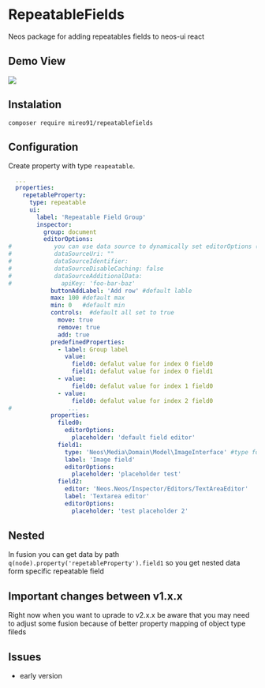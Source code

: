 # RepeatableFields
Neos package for adding repeatables fields to neos-ui react

## Demo View
![](repeatable.gif)

## Instalation

`composer require mireo91/repeatablefields`

## Configuration
Create property with type `reapeatable`.

```YAML
  ...
  properties:
    repetableProperty:
      type: repeatable
      ui:
        label: 'Repeatable Field Group'
        inspector:
          group: document
          editorOptions:
#            you can use data source to dynamically set editorOptions (example: {predefinedProperties: [...]}) 
#            dataSourceUri: "" 
#            dataSourceIdentifier: 
#            dataSourceDisableCaching: false
#            dataSourceAdditionalData:
#              apiKey: 'foo-bar-baz'
            buttonAddLabel: 'Add row' #default lable
            max: 100 #default max
            min: 0   #default min
            controls:  #default all set to true
              move: true
              remove: true
              add: true
            predefinedProperties:
              - label: Group label
                value:
                  field0: defalut value for index 0 field0
                  field1: defalut value for index 0 field1
              - value:
                  field0: defalut value for index 1 field0
              - value:
                  field0: defalut value for index 2 field0
#                ...
            properties:
              filed0:
                editorOptions:
                  placeholder: 'default field editor'
              field1:
              	type: 'Neos\Media\Domain\Model\ImageInterface' #type for property mapper
                label: 'Image field'
                editorOptions:
                  placeholder: 'placeholder test'
              field2:
                editor: 'Neos.Neos/Inspector/Editors/TextAreaEditor'
                label: 'Textarea editor'
                editorOptions:
                  placeholder: 'test placeholder 2'
```

## Nested

In fusion you can get data by path  `q(node).property('repetableProperty').field1` so you get nested data form specific repeatable field  

## Important changes between v1.x.x

Right now when you want to uprade to v2.x.x be aware that you may need to adjust some fusion because of better property mapping of object type fileds 

## Issues

- early version
